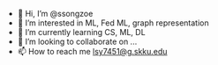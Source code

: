 - 👋 Hi, I’m @ssongzoe
- 👀 I’m interested in ML, Fed ML, graph representation
- 🌱 I’m currently learning CS, ML, DL
- 💞️ I’m looking to collaborate on ...
- 📫 How to reach me lsy7451@g.skku.edu

<!---
ssongzoe/ssongzoe is a ✨ special ✨ repository because its `README.md` (this file) appears on your GitHub profile.
You can click the Preview link to take a look at your changes.
--->

